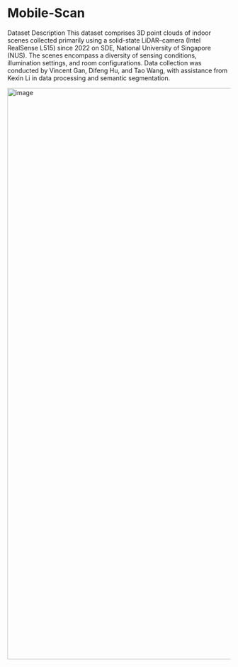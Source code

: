 # Mobile-Scan
Dataset Description
This dataset comprises 3D point clouds of indoor scenes collected primarily using a solid-state LiDAR–camera (Intel RealSense L515) since 2022 on SDE, National University of Singapore (NUS). The scenes encompass a diversity of sensing conditions, illumination settings, and room configurations. Data collection was conducted by Vincent Gan, Difeng Hu, and Tao Wang, with assistance from Kexin Li in data processing and semantic segmentation.

<img width="880" height="1287" alt="image" src="https://github.com/user-attachments/assets/7350edb9-93a5-4e5c-9293-23d9d79d8943" />
